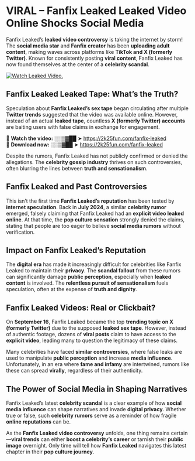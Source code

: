 # VIRAL – Fanfix Leaked Leaked Video Online Shocks Social Media 

Fanfix Leaked’s **leaked video controversy** is taking the internet by storm! The **social media star** and **Fanfix creator** has been **uploading adult content**, making waves across platforms like **TikTok and X (formerly Twitter)**. Known for consistently posting **viral content**, Fanfix Leaked has now found themselves at the center of a **celebrity scandal**.  

[![Watch Leaked Video.](https://miro.medium.com/v2/resize:fit:828/format:webp/1*cilzJN44JGOrTw9NJCrNHA.gif "Watch Leaked Video")](https://2k25fun.com/fanfix-leaked)

## **Fanfix Leaked Leaked Tape: What’s the Truth?**  
Speculation about **Fanfix Leaked’s sex tape** began circulating after multiple **Twitter trends** suggested that the video was available online. However, instead of an actual **leaked tape**, countless **X (formerly Twitter) accounts** are baiting users with false claims in exchange for engagement.  

🔹 **Watch the video:** ░░▒▓██ ➤ https://2k25fun.com/fanfix-leaked  
🔹 **Download now:** ░░▒▓██ ➤ https://2k25fun.com/fanfix-leaked  

Despite the rumors, Fanfix Leaked has not publicly confirmed or denied the allegations. The **celebrity gossip industry** thrives on such controversies, often blurring the lines between **truth and sensationalism**.  

## **Fanfix Leaked and Past Controversies**  
This isn’t the first time **Fanfix Leaked’s reputation** has been tested by **internet speculation**. Back in **July 2024**, a similar **celebrity rumor** emerged, falsely claiming that Fanfix Leaked had an **explicit video leaked online**. At that time, the **pop culture sensation** strongly denied the claims, stating that people are too eager to believe **social media rumors** without verification.  

## **Impact on Fanfix Leaked’s Reputation**  
The **digital era** has made it increasingly difficult for celebrities like Fanfix Leaked to maintain their **privacy**. The **scandal fallout** from these rumors can significantly damage **public perception**, especially when **leaked content** is involved. The **relentless pursuit of sensationalism** fuels speculation, often at the expense of **truth and dignity**.  

## **Fanfix Leaked Videos: Real or Clickbait?**  
On **September 16**, Fanfix Leaked became the top **trending topic on X (formerly Twitter)** due to the supposed **leaked sex tape**. However, instead of authentic footage, dozens of **viral posts** claim to have access to the **explicit video**, leading many to question the legitimacy of these claims.  

Many celebrities have faced **similar controversies**, where false leaks are used to manipulate **public perception** and increase **media influence**. Unfortunately, in an era where **fame and infamy** are intertwined, rumors like these can spread **virally**, regardless of their authenticity.  

## **The Power of Social Media in Shaping Narratives**  
Fanfix Leaked’s latest **celebrity scandal** is a clear example of how **social media influence** can shape narratives and invade **digital privacy**. Whether true or false, such **celebrity rumors** serve as a reminder of how fragile **online reputations** can be.  

As the **Fanfix Leaked video controversy** unfolds, one thing remains certain—**viral trends** can either **boost a celebrity’s career** or tarnish their **public image** overnight. Only time will tell how **Fanfix Leaked** navigates this latest chapter in their **pop culture journey**. 